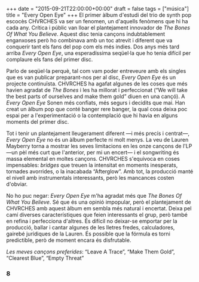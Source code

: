 +++
date = "2015-09-21T22:00:00+00:00"
draft = false
tags = ["música"]
title = "Every Open Eye"
+++
El primer àlbum d'estudi del trio de synth pop escocès CHVRCHES va ser un fenomen, un d'aquells fenòmens que hi ha cada any. Crítica i públic van lloar el plantejament innovador de *The Bones Of What You Believe*. Aquest disc tenia cançons indubtablement enganxoses però ho combinava amb un toc atrevit i diferent que va conquerir tant els fans del pop com els més indies. Dos anys més tard arriba *Every Open Eye*, una esperadíssima seqüel·la que ho tenia difícil per complaure els fans del primer disc.

<!-- more -->

Parlo de seqüel·la perquè, tal com vam poder entreveure amb els singles que es van publicar preparant-nos per al disc, *Every Open Eye* és un projecte continuïsta. CHVRCHES ha agafat algunes de les coses que més havien agradat de *The Bones* i les ha millorat i perfeccionat (“We will take the best parts of ourselves and make them gold” diuen en una cançó). A *Every Open Eye* Sonen més confiats, més segurs i decidits que mai. Han creat un àlbum pop que conté banger rere banger, la qual cosa deixa poc espai per a l'experimentació o la contemplació que hi havia en alguns moments del primer disc.

Tot i tenir un plantejament lleugerament diferent —i més precís i centrat—, *Every Open Eye* no és un àlbum perfecte ni molt menys. La veu de Lauren Mayberry torna a mostrar les seves limitacions en les onze cançons de l'LP —un pèl més curt que l'anterior, per mi un encert— i el songwriting és massa elemental en moltes cançons.  CHVRCHES s'equivoca en coses impensables: *bridges* que treuen la intensitat en moments inesperats, tornades avorrides, o la inacabada “Afterglow”. Amb tot, la producció manté el nivell amb instrumentals interessants, però les mancances costen d'obviar.

No ho puc negar: *Every Open Eye* m'ha agradat més que *The Bones Of What You Believe*. Sé que és una opinió impopular, però el plantejament de CHVRCHES amb aquest àlbum em sembla més natural i encertat. Deixa pel camí diverses característiques que feien interessants el grup, però també en refina i perfecciona d'altres. És difícil no deixar-se emportar per la producció, ballar i cantar algunes de les lletres fredes, calculadores, gairebé jurídiques de la Lauren. És possible que la fórmula es torni predictible, però de moment encara és disfrutable.

*Les meves cançons preferides*: “Leave A Trace”, “Make Them Gold”, “Clearest Blue”, “Empty Threat”

### 8